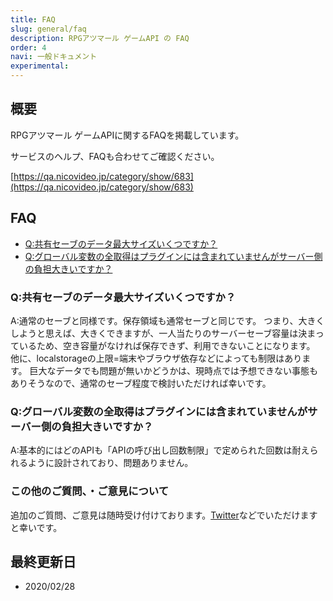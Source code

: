 ```yaml
---
title: FAQ
slug: general/faq
description: RPGアツマール ゲームAPI の FAQ
order: 4
navi: 一般ドキュメント
experimental: 
---
```

  
## 概要
RPGアツマール ゲームAPIに関するFAQを掲載しています。
  
サービスのヘルプ、FAQも合わせてご確認ください。
  
[https://qa.nicovideo.jp/category/show/683](https://qa.nicovideo.jp/category/show/683)
  
## FAQ
 - [Q:共有セーブのデータ最大サイズいくつですか？](#Q:共有セーブのデータ最大サイズいくつですか？)
 - [Q:グローバル変数の全取得はプラグインには含まれていませんがサーバー側の負担大きいですか？](#Q:グローバル変数の全取得はプラグインには含まれていませんがサーバー側の負担大きいですか？)
  
### Q:共有セーブのデータ最大サイズいくつですか？
A:通常のセーブと同様です。保存領域も通常セーブと同じです。
つまり、大きくしようと思えば、大きくできますが、一人当たりのサーバーセーブ容量は決まっているため、空き容量がなければ保存できず、利用できないことになります。
他に、localstorageの上限=端末やブラウザ依存などによっても制限はあります。
巨大なデータでも問題が無いかどうかは、現時点では予想できない事態もありそうなので、通常のセーブ程度で検討いただければ幸いです。
  
### Q:グローバル変数の全取得はプラグインには含まれていませんがサーバー側の負担大きいですか？
A:基本的にはどのAPIも「APIの呼び出し回数制限」で定められた回数は耐えられるように設計されており、問題ありません。
  
### この他のご質問、・ご意見について
追加のご質問、ご意見は随時受け付けております。[Twitter](https://twitter.com/nico_indiesgame)などでいただけますと幸いです。
    
## 最終更新日
 - 2020/02/28
